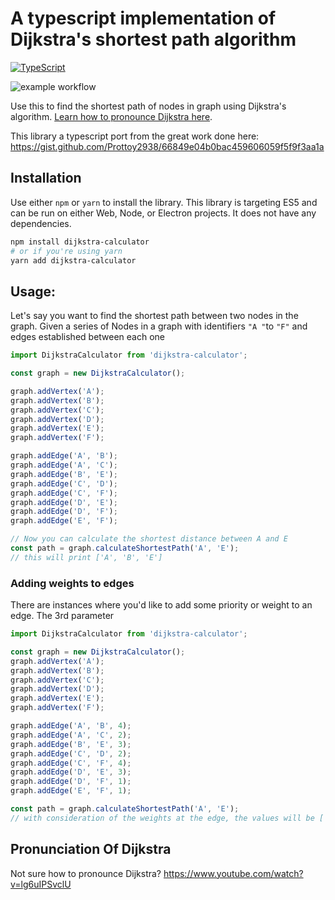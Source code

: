 # A typescript implementation of Dijkstra's shortest path algorithm

[![TypeScript](https://img.shields.io/badge/%3C%2F%3E-TypeScript-%230074c1.svg)](http://www.typescriptlang.org/)

![example workflow](https://github.com/getditto/dijkstra-calculator/actions/workflows/ci.yml/badge.svg)

Use this to find the shortest path of nodes in graph using Dijkstra's algorithm. [Learn how to pronounce Dijkstra here](https://www.youtube.com/watch?v=lg6uIPSvclU).

This library a typescript port from the great work done here: https://gist.github.com/Prottoy2938/66849e04b0bac459606059f5f9f3aa1a

## Installation

Use either `npm` or `yarn` to install the library. This library is targeting ES5 and can be run on either Web, Node, or Electron projects. It does not have any dependencies.

```sh
npm install dijkstra-calculator
# or if you're using yarn
yarn add dijkstra-calculator
```

## Usage:

Let's say you want to find the shortest path between two nodes in the graph.
Given a series of Nodes in a graph with identifiers `"A "`to `"F"` and edges established between each one

```js
import DijkstraCalculator from 'dijkstra-calculator';

const graph = new DijkstraCalculator();

graph.addVertex('A');
graph.addVertex('B');
graph.addVertex('C');
graph.addVertex('D');
graph.addVertex('E');
graph.addVertex('F');

graph.addEdge('A', 'B');
graph.addEdge('A', 'C');
graph.addEdge('B', 'E');
graph.addEdge('C', 'D');
graph.addEdge('C', 'F');
graph.addEdge('D', 'E');
graph.addEdge('D', 'F');
graph.addEdge('E', 'F');

// Now you can calculate the shortest distance between A and E
const path = graph.calculateShortestPath('A', 'E');
// this will print ['A', 'B', 'E']
```

### Adding weights to edges

There are instances where you'd like to add some priority or weight to an edge. The 3rd parameter

```js
import DijkstraCalculator from 'dijkstra-calculator';

const graph = new DijkstraCalculator();
graph.addVertex('A');
graph.addVertex('B');
graph.addVertex('C');
graph.addVertex('D');
graph.addVertex('E');
graph.addVertex('F');

graph.addEdge('A', 'B', 4);
graph.addEdge('A', 'C', 2);
graph.addEdge('B', 'E', 3);
graph.addEdge('C', 'D', 2);
graph.addEdge('C', 'F', 4);
graph.addEdge('D', 'E', 3);
graph.addEdge('D', 'F', 1);
graph.addEdge('E', 'F', 1);

const path = graph.calculateShortestPath('A', 'E');
// with consideration of the weights at the edge, the values will be ['A', 'C', 'D', 'F', 'E']
```

## Pronunciation Of Dijkstra

Not sure how to pronounce Dijkstra? https://www.youtube.com/watch?v=lg6uIPSvclU
